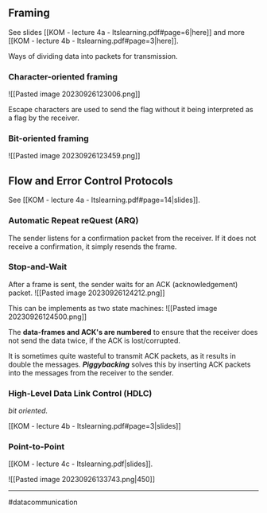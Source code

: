 ## Framing
See slides [[KOM - lecture 4a - Itslearning.pdf#page=6|here]] and more [[KOM - lecture 4b - Itslearning.pdf#page=3|here]].

Ways of dividing data into packets for transmission.

### Character-oriented framing
![[Pasted image 20230926123006.png]]

Escape characters are used to send the flag without it being interpreted as a flag by the receiver.

### Bit-oriented framing
![[Pasted image 20230926123459.png]]

## Flow and Error Control Protocols
See [[KOM - lecture 4a - Itslearning.pdf#page=14|slides]].

### Automatic Repeat reQuest (ARQ)
The sender listens for a confirmation packet from the receiver. If it does not receive a confirmation, it simply resends the frame. 

### Stop-and-Wait
After a frame is sent, the sender waits for an ACK (acknowledgement) packet.
![[Pasted image 20230926124212.png]]

This can be implements as two state machines:
![[Pasted image 20230926124500.png]]

The **data-frames and ACK's are numbered** to ensure that the receiver does not send the data twice, if the ACK is lost/corrupted.

It is sometimes quite wasteful to transmit ACK packets, as it results in double the messages. ***Piggybacking*** solves this by inserting ACK packets into the messages from the receiver to the sender.
### High-Level Data Link Control (HDLC)
*bit oriented.*

[[KOM - lecture 4b - Itslearning.pdf#page=3|slides]]

### Point-to-Point
[[KOM - lecture 4c - Itslearning.pdf|slides]].

![[Pasted image 20230926133743.png|450]]

---
#datacommunication 
